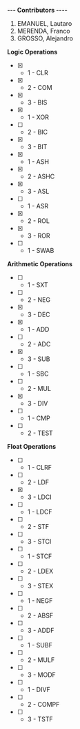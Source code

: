 **---  Contributors  ----**   
1. EMANUEL, Lautaro
2. MERENDA, Franco
3. GROSSO, Alejandro

**Logic Operations**  
- [x] - 1 - CLR  
- [x] - 2 - COM   
- [x] - 3 - BIS  
- [x] - 1 - XOR  
- [ ] - 2 - BIC  
- [x] - 3 - BIT  
- [x] - 1 - ASH  
- [x] - 2 - ASHC  
- [x] - 3 - ASL  
- [ ] - 1 - ASR  
- [x] - 2 - ROL  
- [x] - 3 - ROR  
- [ ] - 1 - SWAB  

**Arithmetic Operations**  
- [ ] - 1 - SXT  
- [ ] - 2 - NEG  
- [x] - 3 - DEC
- [x] - 1 - ADD
- [ ] - 2 - ADC  
- [x] - 3 - SUB  
- [ ] - 1 - SBC  
- [ ] - 2 - MUL  
- [x] - 3 - DIV  
- [ ] - 1 - CMP  
- [ ] - 2 - TEST  
 
 **Float Operations**  
- [ ] - 1 - CLRF  
- [ ] - 2 - LDF  
- [x] - 3 - LDCI  
- [ ] - 1 - LDCF  
- [ ] - 2 - STF  
- [ ] - 3 - STCI  
- [ ] - 1 - STCF  
- [ ] - 2 - LDEX  
- [ ] - 3 - STEX  
- [ ] - 1 - NEGF  
- [ ] - 2 - ABSF  
- [ ] - 3 - ADDF  
- [ ] - 1 - SUBF  
- [ ] - 2 - MULF  
- [ ] - 3 - MODF  
- [ ] - 1 - DIVF   
- [ ] - 2 - COMPF  
- [ ] - 3 - TSTF